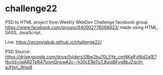 # challenge22

PSD to HTML project from Weekly WebDev Challenge facebook group https://www.facebook.com/groups/940002776068923/ made using HTML, SASS, JavaScript.

Live: https://woznyjakub.github.io/challenge22/

PSD Source: https://drive.google.com/drive/folders/0Bw2hu70L5Ye_cmNKalFzNld2a1E?fbclid=IwAR0TeR47toynQrwwA2c--h30cEReTo7_8ujqBFvg8bJZqcH-aJHxrj_Wgq8
